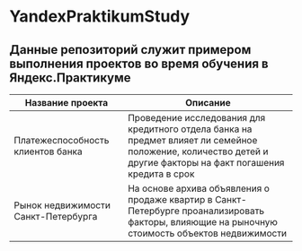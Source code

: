 # YandexPraktikumStudy

## Данные репозиторий служит примером выполнения проектов во время обучения в Яндекс.Практикуме

Название проекта  | Описание
------------- | -------------
Платежеспособность клиентов банка  | Проведение исследования для кредитного отдела банка на предмет влияет ли семейное положение, количество детей и другие факторы на факт погашения кредита в срок
Рынок недвижимости Санкт-Петербурга  | На основе архива объявления о продаже квартир в Санкт-Петербурге проанализировать факторы, влияющие на рыночную стоимость объектов недвижимости

